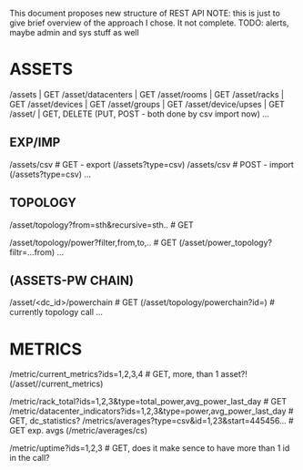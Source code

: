 This document proposes new structure of REST API
NOTE: this is just to give brief overview of the approach I chose. It not complete.
TODO: alerts, maybe admin and sys stuff as well

# ASSETS
  /assets					| GET
  /asset/datacenters			 	| GET
  /asset/rooms				 	| GET
  /asset/racks				 	| GET
  /asset/devices				| GET
  /asset/groups				 	| GET
  /asset/device/upses			 	| GET
  /asset/<asset-id>			 	| GET, DELETE (PUT, POST - both done by csv import now)
  ...

## EXP/IMP
  /assets/csv					# GET - export
  (/assets?type=csv)
  /assets/csv				 	# POST - import
  (/assets?type=csv)
  ...

## TOPOLOGY
  /asset/topology?from=sth&recursive=sth..	# GET

  /asset/topology/power?filter,from,to,..  	# GET
  (/asset/power_topology?filtr=...from)
  ...

## (ASSETS-PW CHAIN)
  /asset/<dc_id>/powerchain			# GET
  (/asset/topology/powerchain?id=)		# currently topology call
  ...

# METRICS
  /metric/current_metrics?ids=1,2,3,4		# GET, more, than 1 asset?!
  (/asset/<asset-id>/current_metrics)

  /metric/rack_total?ids=1,2,3&type=total_power,avg_power_last_day          # GET
  /metric/datacenter_indicators?ids=1,2,3&type=power,avg_power_last_day     # GET, dc_statistics?
  /metrics/averages?type=csv&id=1,23&start=445456...			  # GET exp. avgs
  (/metric/averages/cs)


  /metric/uptime?ids=1,2,3			# GET, does it make sence to have more than 1 id in the call?